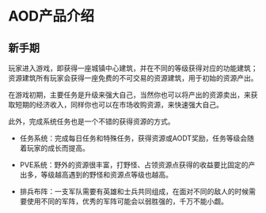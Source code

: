 # AOD产品介绍

## 新手期

玩家进入游戏，即获得一座城镇中心建筑，并在不同的等级获得对应的功能建筑；资源建筑所有玩家会获得一座免费的不可交易的资源建筑，用于初始的资源产出。

在游戏初期，主要任务是升级来强大自己，当然你也可以将产出的资源卖出，来获取短期的经济收入，同样你也可以在市场收购资源，来快速强大自己。

此外，完成系统任务也是一个不错的获得资源的方式。

* 任务系统：完成每日任务和特殊任务，获得资源或AODT奖励，任务等级会随着玩家的成长而提高。 

* PVE系统：野外的资源很丰富，打野怪、占领资源点获得的收益要比固定的产出多，等级越高遇到的野怪和资源点等级也越高。 

* 排兵布阵：一支军队需要有英雄和士兵共同组成，在面对不同的敌人的时候需要使用不同的军阵，优秀的军阵可能会以弱胜强的，千万不能小觑。